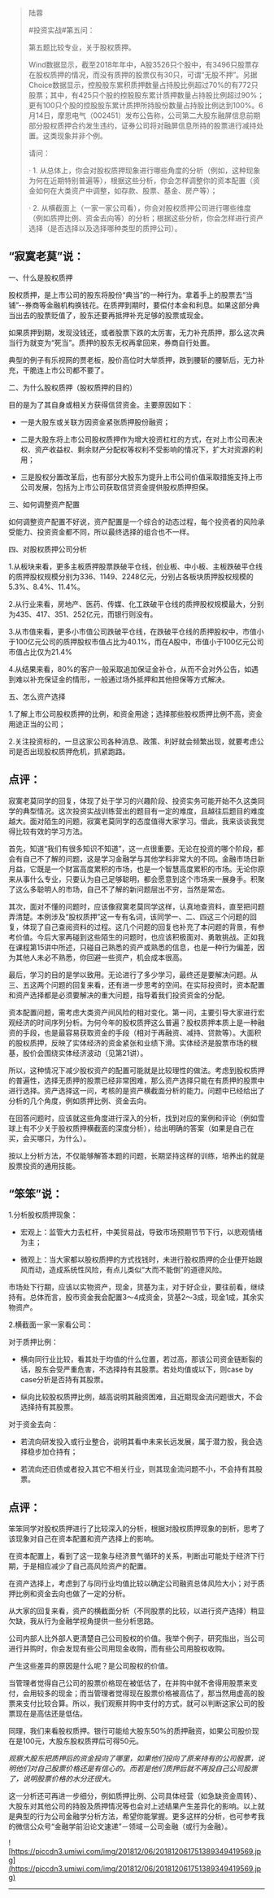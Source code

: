 > 陆蓉
> 
> #投资实战#第五问：
> 
> 第五题比较专业，关于股权质押。
> 
> Wind数据显示，截至2018年年中，A股3526只个股中，有3496只股票存在股权质押的情况，而没有质押的股票仅有30只，可谓“无股不押”。另据Choice数据显示，控股股东累积质押数量占持股比例超过70%的有772只股票；其中，有425只个股的控股股东累计质押数量占持股比例超过90%；更有100只个股的控股股东累计质押所持股份数量占持股比例达到100%。6月14日，摩恩电气（002451）发布公告称，公司第二大股东融屏信息前期部分股权质押合约发生违约，证券公司将对融屏信息所持的股票进行减持处置。这类现象并非个例。
> 
> 请问：
> 
>   · 1. 从总体上，你会对股权质押现象进行哪些角度的分析（例如，这种现象为何在近期特别普遍等），根据这些分析，你会怎样调整你的资本配置（资金如何在大类资产中调整，如存款、股票、基金、房产等）；
> 
>   · 2. 从横截面上（一家一家公司看），你会对股权质押公司进行哪些维度（例如质押比例、资金去向等）的分析；根据这些分析，你会怎样进行资产选择（是否选择以及选择哪种类型的质押公司）。

## “寂寞老莫”说：

一、什么是股权质押

股权质押，是上市公司的股东将股份“典当”的一种行为。拿着手上的股票去“当铺”--券商等金融机构换钱花。在质押到期时，要偿付本金和利息。如果这部分典当出去的股票贬值了，股东还要再抵押补充足够的股票或现金。

如果质押到期，发现没钱还，或者股票下跌的太厉害，无力补充质押，那么这次典当行为就变为“死当”。质押的股东无权再拿回来，券商自行处置。

典型的例子有乐视网的贾老板，股价高位时大举质押，跌到腰斩的腰斩后，无力补充，干脆连上市公司都不要了。

二、为什么股权质押（股权质押的目的）

目的是为了其自身或相关方获得信贷资金。主要原因如下：

* 一是大股东或关联方因资金紧张质押股份融资；

* 二是大股东将上市公司股权质押作为增大投资杠杠的方式，在对上市公司表决权、资产收益权、剩余财产分配权等权利不受影响的情况下，扩大对资源的利用；

* 三是股权分置改革后，也有部分大股东为提升上市公司价值采取措施支持上市公司发展，包括为上市公司获取信贷资金提供股权质押担保。

三、如何调整资产配置

如何调整资产配置不好说，资产配置是一个综合的动态过程，每个投资者的风险承受能力、投资资金都不同，所以最终选择的组合也不一样。

四、对股权质押公司分析

1.从板块来看，更多主板质押股票跌破平仓线，创业板、中小板、主板跌破平仓线的质押股权规模分别为336、1149、2248亿元，分别占各板块质押股权规模的5.3%、8.4%、11.4%。

2.从行业来看，房地产、医药、传媒、化工跌破平仓线的质押股权规模最大，分别为435、417、351、252亿元，而银行则没有。

3.从市值来看，更多小市值公司跌破平仓线，在跌破平仓线的质押股权中，市值小于100亿元公司的质押股权市值占比为40.1%，而在A股中，市值小于100亿元公司市值占比仅为21.4%

4.从结果来看，80%的客户一般采取追加保证金补仓，从而不会对外公告，如遇到难以补充保证金的情形，一般通过场外抵押和其他担保等方式解决。

五、怎么资产选择

1.了解上市公司股权质押的比例，和资金用途；选择那些股权质押比例不高，资金用途正当的公司；

2.关注投资标的，一旦这家公司各种消息、政策、利好就会频繁出现，就要考虑公司是否出现股权质押危机，抓紧跑路。

## 点评：

寂寞老莫同学的回复，体现了处于学习的兴趣阶段、投资实务可能开始不久这类同学的典型情况。这次投资实战训练营出的题目有一定的难度，且越往后题目的难度越大。面对陌生的问题，寂寞老莫同学的态度值得大家学习。借此，我来谈谈我觉得比较有效的学习方法。

首先，知道“我们有很多知识不知道”，这一点很重要。无论在投资的哪个阶段，都会有自己不了解的问题，这是学习金融学与其他学科非常大的不同。金融市场日新月益，它既是一个财富高度累积的市场，也是一个智慧高度累积的市场。无论你原来从事什么专业，只要认为自己足够聪明，都会愿意到这个市场来一展身手。积聚了这么多聪明人的市场，自己不了解的新问题层出不穷，当然是常态。

其次，面对不懂的问题时，应该像寂寞老莫同学这样，认真地查资料，直至把问题弄清楚。本例涉及“股权质押”这一专有名词，该同学一、二、四这三个问题的回复，体现了自己查阅资料的过程。这几个问题的回复也补充了本问题的背景，有参考价值。今后大家再碰到这些陌生的问题时，也应该积极面对、勇敢挑战。正如我在课程第15讲中所述，只碰自己熟悉的资产或熟悉的信息，也是一种行为偏差，因为其他人未必不熟悉，你回避一些资产，机会成本很高。

最后，学习的目的是学以致用。无论进行了多少学习，最终还是要解决问题。从三、五这两个问题的回复来看，还有进一步思考的空间。在实际投资时，资本配置和资产选择都是必须要解决的重大问题，指导着我们投资资金的分配。

资本配置问题，需考虑大类资产间风险的相对变化。第一问，主要引导大家进行宏观经济的时间序列分析。为何今年的股权质押这么普遍？股权质押本质上是一种融资的手段，也是最容易获取资金的手段（相对于再融资、减持、贷款等）。大面积的股权质押，反映了实体经济的资金紧张和业绩下滑。实体经济是股票市场的根基，股价会围绕实体经济波动（见第21讲）。

所以，这种情况下减少股权资产的配置可能就是比较理性的做法。考虑到股权质押的普遍性，选择无质押的股票已经非常困难，那么资产选择只能在有质押的股票中进行选择。资产选择这一问，考核的是资产横截面分析的能力。问题中已经给出了分析的几个角度，例如质押比例、资金去向。

在回答问题时，应该就这些角度进行深入的分析，找到对应的案例和评论（例如雪球上有不少关于股权质押横截面的深度分析），给出明确的答案（如果是自己在买，会买哪只，为什么）。

按以上分析方法，不仅能够解答本题的问题，长期坚持这样的训练，培养出的就是股票投资的通用技能。

## “笨笨”说：

1.分析股权质押现象：

* 宏观上：监管大力去杠杆，中美贸易战，导致市场预期节节下行，以悲观情绪为主；

* 微观上：当大家都以股权质押的方式找钱时，未进行股权质押的企业便开始跟风而动，造成系统性风险，有点儿类似“大而不能倒”的道德风险。

市场处下行期，应该以实物资产，现金，货基为主，对于好企业，要往前看，继续持有。总体而言，股市资金我会配置3～4成资金，货基2～3成，现金1成，其余实物资产。

2.横截面一家一家看公司：

对于质押比例：

* 横向同行业比较，看其处于均值的什么位置，若过高，那该公司资金链断裂的话，股东会受严重危害，不选择持有其股票。若处均值或以下，则case by case分析是否持有其股票。

* 纵向比较股权质押比例，越高说明其融资困难，且近期现金流问题很大，不会选择持有其股票。

对于资金去向：

* 若流向研发投入或行业整合，说明其看中未来长远发展，属于潜力股，我会选择稳步加仓持有；

* 若流向还旧债或者投入其它不相关行业，则其现金流问题不小，不会持有其股票。

## 点评：

笨笨同学对股权质押进行了比较深入的分析，根据对股权质押现象的剖析，思考了该现象对自己在资本配置和资产选择上的影响。

在资本配置上，看到了这一现象与经济景气循环的关系，判断出可能处于经济下行期，于是相应减少了自己高风险资产的配置。

在资产选择上，考虑到了与同行业均值比较以确定公司融资总体风险大小；对于质押比例和资金去向也做了一定的分析。

从大家的回复来看，资产的横截面分析（不同股票的比较，以进行资产选择）稍显欠缺，我从行为金融学视角提供一些分析思路。

公司内部人比外部人更清楚自己公司股权的价值。我举个例子，研究指出，当公司进行并购时，你会发现有些公司用现金收购，而有些公司用股权收购。

产生这些差异的原因是什么呢？是公司股权的价值。

当管理者觉得自己公司的股票价格现在被低估了，在并购中就不舍得用股票来支付，会用较多的现金；而当管理者觉得现在股票价格被高估了，那当然用虚高的股票来支付比较合算。所以，我们观察并购中支付的方式，就可以判断这家公司的股票现在是高估还是低估。

同理，我们来看股权质押。银行可能给大股东50%的质押融资，如果公司股价现在是100元，大股东股权质押后可得50元。

 *观察大股东把质押后的资金投向了哪里，如果他们投向了原来持有的公司股票，说明他们对自己股票价格还是有信心的。而若是他们质押后就不再投自己公司股票了，说明股票价格的水分还很大。*

这一分析还可再进一步细分，例如质押比例、公司具体经营（如急缺资金周转）、大股东对其他公司的持股及质押情况等也会对上述结果产生差异化的影响。以上就是典型的行为公司金融学分析方法，希望你能掌握。更多这样的分析，也可参考我的微信公众号“金融学前沿论文速递”－领域－公司金融（或行为金融）。

![https://piccdn3.umiwi.com/img/201812/06/201812061751389349419569.jpg](https://piccdn3.umiwi.com/img/201812/06/201812061751389349419569.jpg)

---
